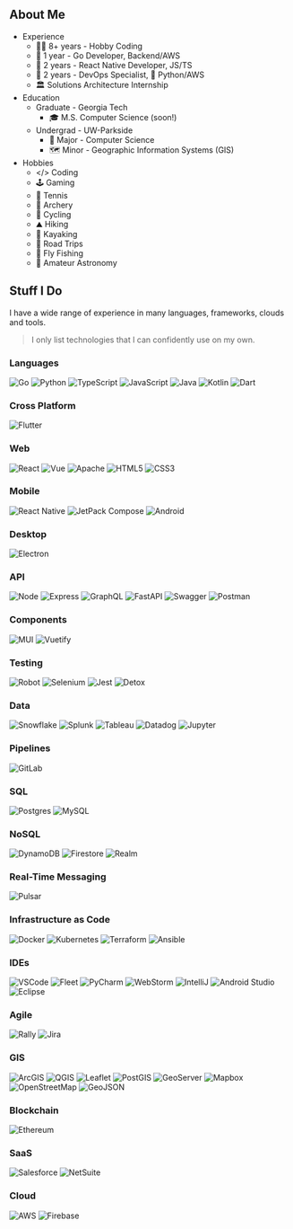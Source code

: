 ## About Me
- Experience
  - 👨‍💻 8+ years - Hobby Coding
  - 🦫 1 year - Go Developer, Backend/AWS
  - 📱 2 years - React Native Developer, JS/TS
  - 🧰 2 years - DevOps Specialist, 🐍 Python/AWS
  - 🏛 Solutions Architecture Internship
- Education
  - Graduate - Georgia Tech
    - 🎓 M.S. Computer Science (soon!)
  - Undergrad - UW-Parkside
    - 💾 Major - Computer Science
    - 🗺 Minor - Geographic Information Systems (GIS)
- Hobbies
  - </> Coding
  - 🕹️ Gaming
  - 🎾 Tennis
  - 🏹 Archery
  - 🚴 Cycling
  - ⛰️ Hiking
  - 🛶 Kayaking
  - 🚗 Road Trips
  - 🎣 Fly Fishing
  - 🔭 Amateur Astronomy

## Stuff I Do
I have a wide range of experience in many languages, frameworks, clouds and tools.
> I only list technologies that I can confidently use on my own.

### Languages
![Go](https://img.shields.io/badge/Go-00ADD8?style=for-the-badge&logo=go&logoColor=white)
![Python](https://img.shields.io/badge/Python-FFD43B?style=for-the-badge&logo=python&logoColor=blue)
![TypeScript](https://img.shields.io/badge/TypeScript-323330?style=for-the-badge&logo=typescript&logoColor=#3178C6)
![JavaScript](https://img.shields.io/badge/JavaScript-323330?style=for-the-badge&logo=javascript&logoColor=F7DF1E)
![Java](https://img.shields.io/badge/Java-ED8B00?style=for-the-badge&logo=oracle&logoColor=white)
![Kotlin](https://img.shields.io/badge/Kotlin-7F52FF?style=for-the-badge&logo=kotlin&logoColor=white)
![Dart](https://img.shields.io/badge/Dart-0175C2?style=for-the-badge&logo=dart&logoColor=white)

### Cross Platform
![Flutter](https://img.shields.io/badge/Flutter-02569B?style=for-the-badge&logo=flutter&logoColor=white)

### Web
![React](https://img.shields.io/badge/React.js-61DAFB?style=for-the-badge&logo=react&logoColor=black)
![Vue](https://img.shields.io/badge/Vue.js-35495E?style=for-the-badge&logo=vuedotjs&logoColor=4FC08D)
![Apache](https://img.shields.io/badge/Apache-D22128?style=for-the-badge&logo=Apache&logoColor=white)
![HTML5](https://img.shields.io/badge/HTML5-E34F26?style=for-the-badge&logo=html5&logoColor=white)
![CSS3](https://img.shields.io/badge/CSS3-1572B6?style=for-the-badge&logo=css3&logoColor=white)

### Mobile
![React Native](https://img.shields.io/badge/React%20Native-black?style=for-the-badge&logo=react&logoColor=61DAFB)
![JetPack Compose](https://img.shields.io/badge/JetPack%20Compose-4285F4?style=for-the-badge&logo=jetpackcompose&logoColor=white)
![Android](https://img.shields.io/badge/Android-3DDC84?style=for-the-badge&logo=android&logoColor=white)

### Desktop
![Electron](https://img.shields.io/badge/Electron.js-1b1c26?style=for-the-badge&logo=electron&logoColor=9feaf9)

### API
![Node](https://img.shields.io/badge/Node.js-339933?style=for-the-badge&logo=nodedotjs&logoColor=white)
![Express](https://img.shields.io/badge/Express.js-000000?style=for-the-badge&logo=express&logoColor=white)
![GraphQL](https://img.shields.io/badge/GraphQL-E10098?style=for-the-badge&logo=graphql&logoColor=white)
![FastAPI](https://img.shields.io/badge/FastAPI-009688?style=for-the-badge&logo=fastapi&logoColor=white)
![Swagger](https://img.shields.io/badge/Swagger-85EA2D?style=for-the-badge&logo=Swagger&logoColor=black)
![Postman](https://img.shields.io/badge/Postman-FF6C37?style=for-the-badge&logo=Postman&logoColor=white)

### Components
![MUI](https://img.shields.io/badge/MUI-007FFF?style=for-the-badge&logo=mui&logoColor=white)
![Vuetify](https://img.shields.io/badge/Vuetify-1867C0?style=for-the-badge&logo=vuetify&logoColor=white)

### Testing
![Robot](https://img.shields.io/badge/Robot-000000?style=for-the-badge&logo=Robot%20Framework&logoColor=white)
![Selenium](https://img.shields.io/badge/Selenium-43B02A?style=for-the-badge&logo=Selenium&logoColor=white)
![Jest](https://img.shields.io/badge/Jest-C21325?style=for-the-badge&logo=Jest&logoColor=white)
![Detox](https://img.shields.io/badge/Detox-170c5b?style=for-the-badge&logo=React&logoColor=white)

### Data
![Snowflake](https://img.shields.io/badge/Snowflake-29B5E8?style=for-the-badge&logo=snowflake&logoColor=white)
![Splunk](https://img.shields.io/badge/Splunk-4EA94B?style=for-the-badge&logo=splunk&logoColor=white)
![Tableau](https://img.shields.io/badge/Tableau-E97627?style=for-the-badge&logo=Tableau&logoColor=white)
![Datadog](https://img.shields.io/badge/Datadog-632CA6?style=for-the-badge&logo=Datadog&logoColor=white)
![Jupyter](https://img.shields.io/badge/Jupyter-F37626.svg?&style=for-the-badge&logo=Jupyter&logoColor=white)

### Pipelines
![GitLab](https://img.shields.io/badge/GitLab-330F63?style=for-the-badge&logo=gitlab&logoColor=white)

### SQL
![Postgres](https://img.shields.io/badge/PostgreSQL-316192?style=for-the-badge&logo=postgresql&logoColor=white)
![MySQL](https://img.shields.io/badge/MySQL-005C84?style=for-the-badge&logo=mysql&logoColor=white)

### NoSQL
![DynamoDB](https://img.shields.io/badge/Amazon%20DynamoDB-4053D6?style=for-the-badge&logo=Amazon%20DynamoDB&logoColor=white)
![Firestore](https://img.shields.io/badge/Firestore-%23FF6600.svg?&style=for-the-badge&logo=firebase&logoColor=white)
![Realm](https://img.shields.io/badge/Realm-39477F.svg?&style=for-the-badge&logo=realm&logoColor=white)

### Real-Time Messaging
![Pulsar](https://img.shields.io/badge/Apache%20Pulsar-00B4F0?style=for-the-badge&logo=Apache%20Pulsar&logoColor=white)

### Infrastructure as Code
![Docker](https://img.shields.io/badge/Docker-2CA5E0?style=for-the-badge&logo=docker&logoColor=white)
![Kubernetes](https://img.shields.io/badge/kubernetes-326ce5.svg?&style=for-the-badge&logo=kubernetes&logoColor=white)
![Terraform](https://img.shields.io/badge/Terraform-844fba?style=for-the-badge&logo=terraform&logoColor=white)
![Ansible](https://img.shields.io/badge/Ansible-000000?style=for-the-badge&logo=ansible&logoColor=white)

### IDEs
![VSCode](https://img.shields.io/badge/VS%20Code-0078D4?style=for-the-badge&logo=visual%20studio%20code&logoColor=white)
![Fleet](https://img.shields.io/badge/Fleet-143?style=for-the-badge&logo=jetbrains&logoColor=white&color=black&labelColor=black)
![PyCharm](https://img.shields.io/badge/pycharm-143?style=for-the-badge&logo=pycharm&logoColor=black&color=black&labelColor=green)
![WebStorm](https://img.shields.io/badge/WebStorm-143?style=for-the-badge&logo=WebStorm&logoColor=black&color=black&labelColor=blue)
![IntelliJ](https://img.shields.io/badge/IntelliJIDEA-000000.svg?style=for-the-badge&logo=intellij-idea&logoColor=white)
![Android Studio](https://img.shields.io/badge/Android%20Studio-3DDC84?style=for-the-badge&logo=androidstudio&logoColor=white)
![Eclipse](https://img.shields.io/badge/Eclipse-2C2255?style=for-the-badge&logo=eclipse&logoColor=white)

### Agile
![Rally](https://img.shields.io/badge/Rally-D24939?style=for-the-badge&logo=broadcom&logoColor=white)
![Jira](https://img.shields.io/badge/Jira-0052CC?style=for-the-badge&logo=Jira&logoColor=white)

### GIS
![ArcGIS](https://img.shields.io/badge/ArcGIS-198cff?style=for-the-badge&logo=qgis&logoColor=white)
![QGIS](https://img.shields.io/badge/QGIS-589632?style=for-the-badge&logo=qgis&logoColor=white)
![Leaflet](https://img.shields.io/badge/Leaflet-199900?style=for-the-badge&logo=Leaflet&logoColor=white)
![PostGIS](https://img.shields.io/badge/PostGIS-4169E1?style=for-the-badge&logo=postgresql&logoColor=white)
![GeoServer](https://img.shields.io/badge/GeoServer-D22128?style=for-the-badge&logo=Apache&logoColor=white)
![Mapbox](https://img.shields.io/badge/Mapbox-000000?style=for-the-badge&logo=mapbox&logoColor=white)
![OpenStreetMap](https://img.shields.io/badge/OpenStreetMap-7EBC6F?style=for-the-badge&logo=openstreetmap&logoColor=white)
![GeoJSON](https://img.shields.io/badge/GeoJSON-5E5C5C?style=for-the-badge&logo=json&logoColor=white)

### Blockchain
![Ethereum](https://img.shields.io/badge/Ethereum-3C3C3D?style=for-the-badge&logo=ethereum&logoColor=white)

### SaaS
![Salesforce](https://img.shields.io/badge/Salesforce-00A1E0?style=for-the-badge&logo=Salesforce&logoColor=white)
![NetSuite](https://img.shields.io/badge/Oracle%20NetSuite-C74634?style=for-the-badge&logo=Oracle&logoColor=white)

### Cloud
![AWS](https://img.shields.io/badge/Amazon_AWS-FF9900?style=for-the-badge&logo=amazonaws&logoColor=white)
![Firebase](https://img.shields.io/badge/Google_Firebase-ffca28?style=for-the-badge&logo=firebase&logoColor=black)
